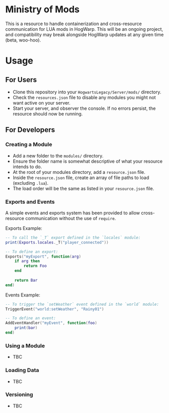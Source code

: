 # Ministry of Mods

This is a resource to handle containerization and cross-resource communication for LUA mods in HogWarp. This will be an ongoing project, and compatibility may break alongside HogWarp updates at any given time (beta, woo-hoo).

# Usage

## For Users

- Clone this repository into your `HogwartsLegacy/Server/mods/` directory.
- Check the `resources.json` file to disable any modules you might not want active on your server.
- Start your server, and observer the console. If no errors persist, the resource should now be running.

## For Developers

### Creating a Module

- Add a new folder to the `modules/` directory.
- Ensure the folder name is somewhat descriptive of what your resource intends to do.
- At the root of your modules directory, add a `resource.json` file.
- Inside the `resource.json` file, create an array of file paths to load (excluding `.lua`).
- The load order will be the same as listed in your `resource.json` file.

### Exports and Events

A simple events and exports system has been provided to allow cross-resource communication without the use of `require`.

Exports Example:
```lua
-- To call the `_T` export defined in the `locales` module:
print(Exports.locales._T("player_connected"))

-- To define an export:
Exports("myExport", function(arg)
    if arg then
        return Foo
    end
    
    return Bar
end)
```
Events Example:
```lua
-- To trigger the `setWeather` event defined in the `world` module:
TriggerEvent("world:setWeather", "Rainy01")

-- To define an event:
AddEventHandler("myEvent", function(foo)
    print(bar)
end)
```

### Using a Module

- TBC

### Loading Data

- TBC

### Versioning

- TBC